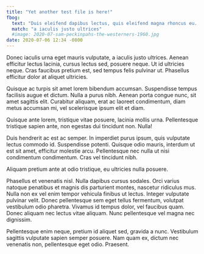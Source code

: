 ```yaml
---
title: "Yet another test file is here!"
fbog:
  text: "Duis eleifend dapibus lectus, quis eleifend magna rhoncus eu. Praesent id scelerisque odio."
  match: "a iaculis justo ultrices"
  #image: 2020-07-sam-peckinpahs-the-westerners-1960.jpg
date: 2020-07-06 12:34 -0800
---
```

Donec iaculis urna eget mauris vulputate, a iaculis justo ultrices. Aenean efficitur lectus lacinia, cursus lectus sed, posuere neque. Ut id ultricies neque. Cras faucibus pretium est, sed tempus felis pulvinar ut. Phasellus efficitur dolor at aliquet ultricies.

Quisque ac turpis sit amet lorem bibendum accumsan. Suspendisse tempus facilisis augue et dictum. Nulla a purus nibh. Aenean porta congue nunc, sit amet sagittis elit. Curabitur aliquam, erat ac laoreet condimentum, diam metus accumsan mi, vel scelerisque ipsum elit et diam.

Quisque ante lorem, tristique vitae posuere, lacinia mollis urna. Pellentesque tristique sapien ante, non egestas dui tincidunt non. Nulla!

Duis hendrerit ac est ac semper. In imperdiet purus ipsum, quis vulputate lectus commodo id. Suspendisse potenti. Quisque odio mauris, interdum ut est sit amet, efficitur molestie arcu. Pellentesque nec nulla ut nisi condimentum condimentum. Cras vel tincidunt nibh.

Aliquam pretium ante at odio tristique, eu ultricies nulla posuere.

Phasellus et venenatis nisl. Nulla dapibus cursus sodales. Orci varius natoque penatibus et magnis dis parturient montes, nascetur ridiculus mus. Nulla non ex vel enim tempor vehicula finibus ut lectus. Integer vulputate pulvinar velit. Donec pellentesque sem eget tellus fermentum, volutpat vestibulum odio pharetra. Vivamus id tempus dolor, vel faucibus quam. Donec aliquam nec lectus vitae aliquam. Nunc pellentesque vel magna nec dignissim.

Pellentesque enim neque, pretium id aliquet sed, gravida a nunc. Vestibulum sagittis vulputate sapien semper posuere. Nam quam ex, dictum nec venenatis non, pellentesque eget odio. Praesent.
